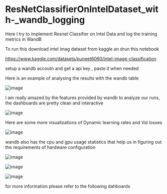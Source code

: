 # ResNetClassifierOnIntelDataset_with-_wandb_logging
Here I try to implement Resnet  Classifier on Intel Data and log the training metrics in WandB


To run this   download intel imag dataset from kaggle an drun this notebook

https://www.kaggle.com/datasets/puneet6060/intel-image-classification




setup a wandb accoutn and get a api key , paste it when  needed



Here is an example of  analysing the results with the wandb table


![image](https://github.com/Vinayrevanuru1/ResNetClassifierOnIntelDataset_with-_wandb_logging/assets/112097526/6c75d364-2ea7-47a7-8e12-d5f4ba96ee02)




I am really amazed by the features provided by wandb  to analyze our runs, the dashboards are pretty clean and interactive


![image](https://github.com/Vinayrevanuru1/ResNetClassifierOnIntelDataset_with-_wandb_logging/assets/112097526/e524be09-408e-40d7-b451-12e532753ec6)


Here are some more visualizations of Dynamic learning rates and Val losses



![image](https://github.com/Vinayrevanuru1/ResNetClassifierOnIntelDataset_with-_wandb_logging/assets/112097526/415f6587-959a-4376-a42d-21666e4a428c)




wandb also has the cpu and gpu usage statistics that  help us in figuring out the  requirements of hardware configuration 


![image](https://github.com/Vinayrevanuru1/ResNetClassifierOnIntelDataset_with-_wandb_logging/assets/112097526/a3f75e7b-cb3e-4f79-85b8-eb7b64932266)

![image](https://github.com/Vinayrevanuru1/ResNetClassifierOnIntelDataset_with-_wandb_logging/assets/112097526/10f15fef-f4c4-4872-b5ea-94915e0d2232)


![image](https://github.com/Vinayrevanuru1/ResNetClassifierOnIntelDataset_with-_wandb_logging/assets/112097526/58e39c64-b382-4c14-847a-3a5ef87fbec3)



for more information please   refer to the following   dahboards   



